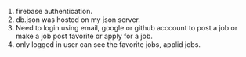 1. firebase authentication.
2. db.json was hosted on my json server.
3. Need to login using email, google or github acccount to post a job or make a job post favorite or apply for a job.
4. only logged in user can see the favorite jobs, applid jobs.
